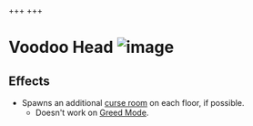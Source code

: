 +++
+++

 # Voodoo Head ![image](/image/Voodoo_Head.png) 

Effects
---------


* Spawns an additional [curse room](/wiki/Curse_room "Curse room") on each floor, if possible.
	+ Doesn't work on [Greed Mode](/wiki/Greed_Mode "Greed Mode").


